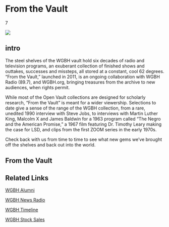 # From the Vault

7

![](https://s3.amazonaws.com/openvault.wgbh.org/special_collections/from_the_vault/from_the_vault-q-50.jpg)

## intro

The steel shelves of the WGBH vault hold six decades of radio and television programs, 
an exuberant collection of finished shows and outtakes, successes and missteps, all 
stored at a constant, cool 62 degrees. “From the Vault,” launched in 2011, is an ongoing 
collaboration with WGBH Radio (89.7), and WGBH.org, bringing treasures from the archive 
to new audiences, when rights permit.

While most of the Open Vault collections are designed for scholarly research, “From the Vault” 
is meant for a wider viewership. Selections to date give a sense of the range of the WGBH 
collection, from a rare, unedited 1990 interview with Steve Jobs, to interviews with Martin 
Luther King, Malcolm X and James Baldwin for a 1963 program called “The Negro and the American 
Promise,” a 1967 film featuring Dr. Timothy Leary making the case for LSD, and clips from 
the first ZOOM series in the early 1970s.

Check back with us from time to time to see what new gems we’ve brought off the shelves 
and back out into the world.


## From the Vault

[](http://localhost:3000/catalog?f[special_collection_tags][]=from_the_vault)

## Related Links

[WGBH Alumni](http://wgbhalumni.org)

[WGBH News Radio](http://www.wgbh.org/news/wgbhnews.cfm)

[WGBH Timeline](http://www.wgbh.org/about/history.cfm)

[WGBH Stock Sales](http://www.wgbhstocksales.org/)
    

